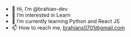 - 👋 Hi, I’m @brahian-dev
- 👀 I’m interested in Learn
- 🌱 I’m currently learning Python and React JS 
- 📫 How to reach me, brahians0701@gmail.com

